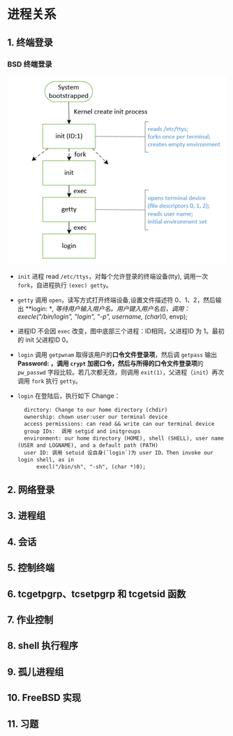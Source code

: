 # 进程关系
## 1. 终端登录
### BSD 终端登录
![login_invoked](https://github.com/JMWY/MyBlog/blob/master/AdvancedProgrammingInTheUnixEnvironment_v3/images/chapter9/login_invoked.PNG)

* `init` 进程 read `/etc/ttys`，对每个允许登录的终端设备(tty), 调用一次 `fork`，自进程执行 `(exec) getty`。
* `getty` 调用 `open`，读写方式打开终端设备,设置文件描述符 0、1、2，然后输出 **login: **, 等待用户输入用户名。用户键入用户名后，调用：
    execle("/bin/login", "login", "-p", username, (char*)0, envp);
* 进程ID 不会因 `exec` 改变，图中底部三个进程：ID相同，父进程ID 为 1。最初的 init 父进程ID 0。
* `login` 调用 `getpwnam` 取得该用户的**口令文件登录项**，然后调 `getpass`  输出 **Password: **，调用 `crypt` 加密口令，然后与所得的**口令文件登录项**的 `pw_passwd` 字段比较。若几次都无效，则调用 `exit(1)`，父进程（`init`）再次调用 `fork` 执行 `getty`。
* `login` 在登陆后，执行如下 Change：       

        dirctory: Change to our home directory (chdir)    
        ownership: chown user:user our terminal device   
        access permissions: can read && write can our terminal device     
        group IDs:  调用 setgid and initgroups    
        environment: our home directory (HOME), shell (SHELL), user name (USER and LOGNAME), and a default path (PATH)      
        user ID: 调用 setuid 设自身(`login`)为 user ID，Then invoke our login shell, as in
            execl("/bin/sh", "-sh", (char *)0);


## 2. 网络登录

## 3. 进程组

## 4. 会话

## 5. 控制终端

## 6. tcgetpgrp、tcsetpgrp 和 tcgetsid 函数

## 7. 作业控制

## 8. shell 执行程序

## 9. 孤儿进程组

## 10. FreeBSD 实现

## 11. 习题



